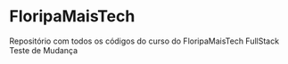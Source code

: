 # FloripaMaisTech
Repositório com todos os códigos do curso do FloripaMaisTech FullStack
Teste de Mudança
